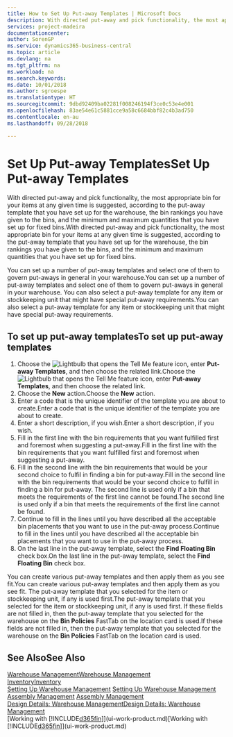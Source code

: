 ```yaml
---
title: How to Set Up Put-away Templates | Microsoft Docs
description: With directed put-away and pick functionality, the most appropriate bin for your items at any given time is suggested, according to the put-away template that you have set up for the warehouse, the bin rankings you have given to the bins, and the minimum and maximum quantities that you have set up for fixed bins.
services: project-madeira
documentationcenter: 
author: SorenGP
ms.service: dynamics365-business-central
ms.topic: article
ms.devlang: na
ms.tgt_pltfrm: na
ms.workload: na
ms.search.keywords: 
ms.date: 10/01/2018
ms.author: sgroespe
ms.translationtype: HT
ms.sourcegitcommit: 9dbd92409ba02281f008246194f3ce0c53e4e001
ms.openlocfilehash: 83ae54e61c5881cce9a58c6684bbf82c4b3ad750
ms.contentlocale: en-au
ms.lasthandoff: 09/28/2018

---
```

# <a name="set-up-put-away-templates"></a><span data-ttu-id="e40d5-103">Set Up Put-away Templates</span><span class="sxs-lookup"><span data-stu-id="e40d5-103">Set Up Put-away Templates</span></span>
<span data-ttu-id="e40d5-104">With directed put-away and pick functionality, the most appropriate bin for your items at any given time is suggested, according to the put-away template that you have set up for the warehouse, the bin rankings you have given to the bins, and the minimum and maximum quantities that you have set up for fixed bins.</span><span class="sxs-lookup"><span data-stu-id="e40d5-104">With directed put-away and pick functionality, the most appropriate bin for your items at any given time is suggested, according to the put-away template that you have set up for the warehouse, the bin rankings you have given to the bins, and the minimum and maximum quantities that you have set up for fixed bins.</span></span>  

<span data-ttu-id="e40d5-105">You can set up a number of put-away templates and select one of them to govern put-aways in general in your warehouse.</span><span class="sxs-lookup"><span data-stu-id="e40d5-105">You can set up a number of put-away templates and select one of them to govern put-aways in general in your warehouse.</span></span> <span data-ttu-id="e40d5-106">You can also select a put-away template for any item or stockkeeping unit that might have special put-away requirements.</span><span class="sxs-lookup"><span data-stu-id="e40d5-106">You can also select a put-away template for any item or stockkeeping unit that might have special put-away requirements.</span></span>  

## <a name="to-set-up-put-away-templates"></a><span data-ttu-id="e40d5-107">To set up put-away templates</span><span class="sxs-lookup"><span data-stu-id="e40d5-107">To set up put-away templates</span></span>  
1.  <span data-ttu-id="e40d5-108">Choose the ![Lightbulb that opens the Tell Me feature](media/ui-search/search_small.png "Tell me what you want to do") icon, enter **Put-away Templates**, and then choose the related link.</span><span class="sxs-lookup"><span data-stu-id="e40d5-108">Choose the ![Lightbulb that opens the Tell Me feature](media/ui-search/search_small.png "Tell me what you want to do") icon, enter **Put-away Templates**, and then choose the related link.</span></span>  
2.  <span data-ttu-id="e40d5-109">Choose the **New** action.</span><span class="sxs-lookup"><span data-stu-id="e40d5-109">Choose the **New** action.</span></span>  
3.  <span data-ttu-id="e40d5-110">Enter a code that is the unique identifier of the template you are about to create.</span><span class="sxs-lookup"><span data-stu-id="e40d5-110">Enter a code that is the unique identifier of the template you are about to create.</span></span>  
4.  <span data-ttu-id="e40d5-111">Enter a short description, if you wish.</span><span class="sxs-lookup"><span data-stu-id="e40d5-111">Enter a short description, if you wish.</span></span>  
5.  <span data-ttu-id="e40d5-112">Fill in the first line with the bin requirements that you want fulfilled first and foremost when suggesting a put-away.</span><span class="sxs-lookup"><span data-stu-id="e40d5-112">Fill in the first line with the bin requirements that you want fulfilled first and foremost when suggesting a put-away.</span></span>  
6.  <span data-ttu-id="e40d5-113">Fill in the second line with the bin requirements that would be your second choice to fulfil in finding a bin for put-away.</span><span class="sxs-lookup"><span data-stu-id="e40d5-113">Fill in the second line with the bin requirements that would be your second choice to fulfill in finding a bin for put-away.</span></span> <span data-ttu-id="e40d5-114">The second line is used only if a bin that meets the requirements of the first line cannot be found.</span><span class="sxs-lookup"><span data-stu-id="e40d5-114">The second line is used only if a bin that meets the requirements of the first line cannot be found.</span></span>  
7.  <span data-ttu-id="e40d5-115">Continue to fill in the lines until you have described all the acceptable bin placements that you want to use in the put-away process.</span><span class="sxs-lookup"><span data-stu-id="e40d5-115">Continue to fill in the lines until you have described all the acceptable bin placements that you want to use in the put-away process.</span></span>  
8.  <span data-ttu-id="e40d5-116">On the last line in the put-away template, select the **Find Floating Bin** check box.</span><span class="sxs-lookup"><span data-stu-id="e40d5-116">On the last line in the put-away template, select the **Find Floating Bin** check box.</span></span>  

<span data-ttu-id="e40d5-117">You can create various put-away templates and then apply them as you see fit.</span><span class="sxs-lookup"><span data-stu-id="e40d5-117">You can create various put-away templates and then apply them as you see fit.</span></span> <span data-ttu-id="e40d5-118">The put-away template that you selected for the item or stockkeeping unit, if any is used first.</span><span class="sxs-lookup"><span data-stu-id="e40d5-118">The put-away template that you selected for the item or stockkeeping unit, if any is used first.</span></span> <span data-ttu-id="e40d5-119">If these fields are not filled in, then the put-away template that you selected for the warehouse on the **Bin Policies** FastTab on the location card is used.</span><span class="sxs-lookup"><span data-stu-id="e40d5-119">If these fields are not filled in, then the put-away template that you selected for the warehouse on the **Bin Policies** FastTab on the location card is used.</span></span>  

## <a name="see-also"></a><span data-ttu-id="e40d5-120">See Also</span><span class="sxs-lookup"><span data-stu-id="e40d5-120">See Also</span></span>  
[<span data-ttu-id="e40d5-121">Warehouse Management</span><span class="sxs-lookup"><span data-stu-id="e40d5-121">Warehouse Management</span></span>](warehouse-manage-warehouse.md)  
[<span data-ttu-id="e40d5-122">Inventory</span><span class="sxs-lookup"><span data-stu-id="e40d5-122">Inventory</span></span>](inventory-manage-inventory.md)  
<span data-ttu-id="e40d5-123">[Setting Up Warehouse Management](warehouse-setup-warehouse.md)   </span><span class="sxs-lookup"><span data-stu-id="e40d5-123">[Setting Up Warehouse Management](warehouse-setup-warehouse.md)   </span></span>  
<span data-ttu-id="e40d5-124">[Assembly Management](assembly-assemble-items.md)  </span><span class="sxs-lookup"><span data-stu-id="e40d5-124">[Assembly Management](assembly-assemble-items.md)  </span></span>  
[<span data-ttu-id="e40d5-125">Design Details: Warehouse Management</span><span class="sxs-lookup"><span data-stu-id="e40d5-125">Design Details: Warehouse Management</span></span>](design-details-warehouse-management.md)  
<span data-ttu-id="e40d5-126">[Working with [!INCLUDE[d365fin](includes/d365fin_md.md)]](ui-work-product.md)</span><span class="sxs-lookup"><span data-stu-id="e40d5-126">[Working with [!INCLUDE[d365fin](includes/d365fin_md.md)]](ui-work-product.md)</span></span>

